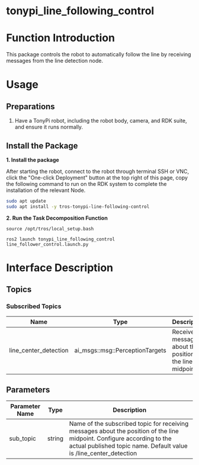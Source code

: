 # tonypi_line_following_control
# Function Introduction

This package controls the robot to automatically follow the line by receiving messages from the line detection node.

# Usage

## Preparations

1. Have a TonyPi robot, including the robot body, camera, and RDK suite, and ensure it runs normally.

## Install the Package

**1. Install the package**

After starting the robot, connect to the robot through terminal SSH or VNC, click the "One-click Deployment" button at the top right of this page, copy the following command to run on the RDK system to complete the installation of the relevant Node.

```bash
sudo apt update
sudo apt install -y tros-tonypi-line-following-control
```
**2. Run the Task Decomposition Function**

```shell
source /opt/tros/local_setup.bash

ros2 launch tonypi_line_following_control line_follower_control.launch.py
```

# Interface Description

## Topics

### Subscribed Topics

|Name  | Type                                  |  Description           |
|------| --------------------------------------| --------------------------------|
|line_center_detection	|ai_msgs::msg::PerceptionTargets	|Receives messages about the position of the line midpoint|

## Parameters
| Parameter Name             | Type       | Description  |
| --------------------- | ----------- | ----------------------------------------------------- |
| sub_topic	| string	| Name of the subscribed topic for receiving messages about the position of the line midpoint. Configure according to the actual published topic name. Default value is /line_center_detection|